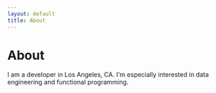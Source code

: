 ```yaml
---
layout: default
title: About
---
```

# About

I am a developer in Los Angeles, CA. I'm especially interested in data engineering and functional programming.

